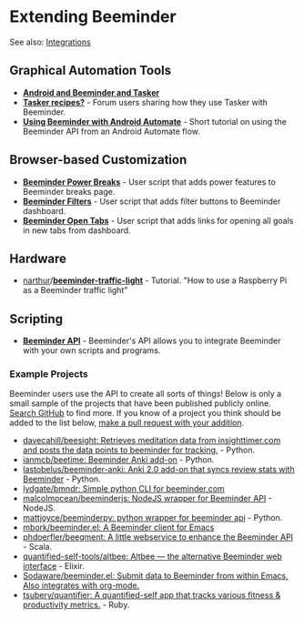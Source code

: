 # Extending Beeminder

See also: [Integrations](https://github.com/narthur/beeminder-wiki/blob/master/integrations.md)

## Graphical Automation Tools

- [**Android and Beeminder and Tasker**](https://blog.beeminder.com/beedroid/)
- [**Tasker recipes?**](https://forum.beeminder.com/t/tasker-recipes/5367) - Forum users sharing how they use Tasker with Beeminder.
- [**Using Beeminder with Android Automate**](https://forum.beeminder.com/t/using-beeminder-with-android-automate/6401) -
  Short tutorial on using the Beeminder API from an Android Automate flow.

## Browser-based Customization

- [**Beeminder Power Breaks**](https://openuserjs.org/scripts/narthur/Beeminder_Power_Breaks) - User script that adds 
  power features to Beeminder breaks page.
- [**Beeminder Filters**](https://openuserjs.org/scripts/narthur/Beeminder_Filters) - User script that adds filter
  buttons to Beeminder dashboard.
- [**Beeminder Open Tabs**](https://openuserjs.org/scripts/narthur/Beeminder_Open_Tabs) - User script that adds links
  for opening all goals in new tabs from dashboard.

## Hardware

- [narthur](https://github.com/narthur)/[**beeminder-traffic-light**](https://github.com/narthur/beeminder-traffic-light) - Tutorial. "How to use a Raspberry Pi as a Beeminder traffic light"

## Scripting

- [**Beeminder API**](http://api.beeminder.com/#beeminder-api-reference) - Beeminder's API allows you to integrate
  Beeminder with your own scripts and programs.
  
### Example Projects

Beeminder users use the API to create all sorts of things! Below is only a small sample of the projects that have been published publicly online. [Search GitHub](https://github.com/search?q=beeminder&type=) to find more. If you know of a project you think should be added to the list below, [make a pull request with your addition](contributing.md).

- [davecahill/beesight: Retrieves meditation data from insighttimer.com and posts the data points to beeminder for tracking.](https://github.com/davecahill/beesight) - Python.
- [ianmcb/beetime: Beeminder Anki add-on](https://github.com/ianmcb/beetime) - Python.
- [lastobelus/beeminder-anki: Anki 2.0 add-on that syncs review stats with Beeminder](https://github.com/lastobelus/beeminder-anki) - Python.
- [lydgate/bmndr: Simple python CLI for beeminder.com](https://github.com/lydgate/bmndr)
- [malcolmocean/beeminderjs: NodeJS wrapper for Beeminder API](https://github.com/malcolmocean/beeminderjs) - NodeJS.
- [mattjoyce/beeminderpy: python wrapper for beeminder api](https://github.com/mattjoyce/beeminderpy) - Python.
- [mbork/beeminder.el: A Beeminder client for Emacs](https://github.com/mbork/beeminder.el)
- [phdoerfler/beegment: A little webservice to enhance the Beeminder API](https://github.com/phdoerfler/beegment) - Scala.
- [quantified-self-tools/altbee: Altbee — the alternative Beeminder web interface](https://github.com/quantified-self-tools/altbee) - Elixir.
- [Sodaware/beeminder.el: Submit data to Beeminder from within Emacs. Also integrates with org-mode.](https://github.com/Sodaware/beeminder.el)
- [tsubery/quantifier: A quantified-self app that tracks various fitness & productivity metrics.](https://github.com/tsubery/quantifier) - Ruby.


